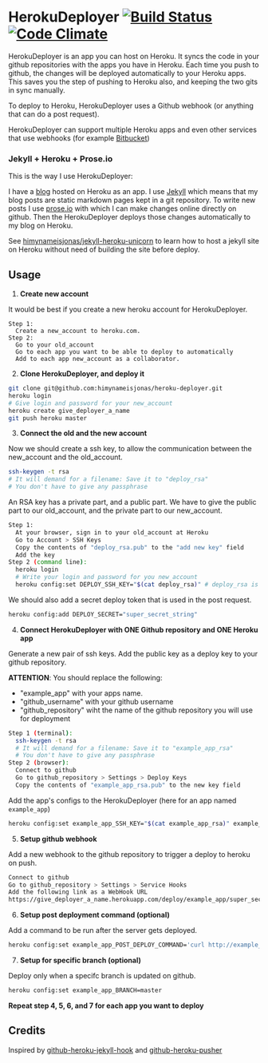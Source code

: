 HerokuDeployer [![Build Status](https://travis-ci.org/himynameisjonas/heroku-deployer.png?branch=master)](https://travis-ci.org/himynameisjonas/heroku-deployer) [![Code Climate](https://codeclimate.com/github/himynameisjonas/heroku-deployer.png)](https://codeclimate.com/github/himynameisjonas/heroku-deployer)
===============

HerokuDeployer is an app you can host on Heroku. 
It syncs the code in your github repositories with the apps you have in Heroku.
Each time you push to github, the changes will be deployed automatically to your Heroku apps.
This saves you the step of pushing to Heroku also, and keeping the two gits in sync manually.

To deploy to Heroku, HerokuDeployer uses a Github webhook (or anything that can do a post request). 

HerokuDeployer can support multiple Heroku apps and even other services that use webhooks (for example 
[Bitbucket](https://confluence.atlassian.com/display/BITBUCKET/POST+hook+management))

### Jekyll + Heroku + Prose.io

This is the way I use HerokuDeployer:

I have a [blog](http://jonasforsberg.se) hosted on Heroku as an app. 
I use [Jekyll](http://jekyllrb.com/) which means that my blog posts are static markdown pages kept in a git repository.
To write new posts I use [prose.io](http://prose.io/) with which I can make changes online directly on github. 
Then the HerokuDeployer deploys those changes automatically to my blog on Heroku.

See [himynameisjonas/jekyll-heroku-unicorn](https://github.com/himynameisjonas/jekyll-heroku-unicorn) 
to learn how to host a jekyll site on Heroku without need of building the site before deploy.

## Usage
1. **Create new account**

  It would be best if you create a new heroku account for HerokuDeployer. 
  
  ```
  Step 1:
    Create a new_account to heroku.com. 
  Step 2:
    Go to your old_account
    Go to each app you want to be able to deploy to automatically
    Add to each app new_account as a collaborator.
  ```

2. **Clone HerokuDeployer, and deploy it**

  ```bash
  git clone git@github.com:himynameisjonas/heroku-deployer.git
  heroku login
  # Give login and password for your new_account
  heroku create give_deployer_a_name
  git push heroku master
  ```

3. **Connect the old and the new account**

  Now we should create a ssh key, to allow the communication between the new_account and the old_account.
  
  ```bash
  ssh-keygen -t rsa
  # It will demand for a filename: Save it to "deploy_rsa"
  # You don't have to give any passphrase
  ```
  An RSA key has a private part, and a public part. We have to give the public part to our old_account, 
  and the private part to our new_account.
  
  ```bash
  Step 1:
    At your browser, sign in to your old_account at Heroku
    Go to Account > SSH Keys
    Copy the contents of "deploy_rsa.pub" to the "add new key" field
    Add the key
  Step 2 (command line):
    heroku login
    # Write your login and password for you new_account
    heroku config:set DEPLOY_SSH_KEY="$(cat deploy_rsa)" # deploy_rsa is your new private ssh key
  ```

  We should also add a secret deploy token that is used in the post request.

  ```bash
  heroku config:add DEPLOY_SECRET="super_secret_string"
  ```

4. **Connect HerokuDeployer with ONE Github repository and ONE Heroku app**

  Generate a new pair of ssh keys. Add the public key as a deploy key to your github repository.
  
  **ATTENTION**: You should replace the following:
  
  * "example_app" with your apps name.
  * "github_username" with your github username
  * "github_repository" wiht the name of the github repository you will use for deployment

  ```bash
  Step 1 (terminal):
    ssh-keygen -t rsa
    # It will demand for a filename: Save it to "example_app_rsa"
    # You don't have to give any passphrase
  Step 2 (browser):
    Connect to github
    Go to github_repository > Settings > Deploy Keys 
    Copy the contents of "example_app_rsa.pub" to the new key field
  ```

  Add the app's configs to the HerokuDeployer (here for an app named `example_app`)
 
  ```bash
  heroku config:set example_app_SSH_KEY="$(cat example_app_rsa)" example_app_GIT_REPO=ssh://git@github.com/github_username/github_repository.git example_app_HEROKU_REPO=git@heroku.com:example_app.git
  ```
  
5. **Setup github webhook**

  Add a new webhook to the github repository to trigger a deploy to heroku on push.
  ```bash
  Connect to github
  Go to github_repository > Settings > Service Hooks
  Add the following link as a WebHook URL
  https://give_deployer_a_name.herokuapp.com/deploy/example_app/super_secret_string
  ```

6. **Setup post deployment command (optional)**

  Add a command to be run after the server gets deployed.
  ```bash
  heroku config:set example_app_POST_DEPLOY_COMMAND='curl http://example_app/post_deploy_hook'
  ```

7. **Setup for specific branch (optional)**

  Deploy only when a specifc branch is updated on github.
  ```bash
  heroku config:set example_app_BRANCH=master
  ```

**Repeat step 4, 5, 6, and 7 for each app you want to deploy**

## Credits
Inspired by [github-heroku-jekyll-hook](https://github.com/dommmel/github-heroku-jekyll-hook) and [github-heroku-pusher](https://github.com/himynameisjonas/github-heroku-pusher)
